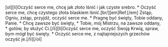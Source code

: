 [ol][li]Oczyść serce me, chcę jak złoto lśnić i jak czyste srebro. * Oczyść serce me, chcę czystego złota blaskiem lśnić.[br/][em]Ref.[/em] Zstąp, Ogniu, zstąp, przyjdź, oczyść serce me. * Pragnę być święty, Tobie oddany, Panie. * Chcę zawsze być święty, * Tobie, mój Mistrzu, na zawsze oddany, * gotów, by służyć Ci.[/li][li]Oczyść serce me, oczyść Swoją Krwią, spraw, bym mógł być święty. * Oczyść serce me, z najtajniejszych grzechów oczyść je.[/li][/ol]